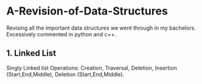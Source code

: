 # A-Revision-of-Data-Structures
Revising all the important data structures we went through in my bachelors. 
Excessively commented in python and c++.

## 1. Linked List
Singly Linked list
Operations: Creation, Traversal, Deletion, Insertion (Start,End,Middle), Deletion (Start,End,Middle).
